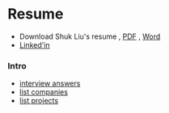 # Resume

- Download Shuk Liu's resume , [PDF](https://github.com/BizShuk/bizshuk.github.io/raw/master/resume/export/Resume-ShukLiu.pdf) , [Word](https://github.com/BizShuk/bizshuk.github.io/raw/master/resume/export/Resume-ShukLiu.docx)
- [Linked'in](https://tw.linkedin.com/in/liu-shuk-593093a0)

### Intro
- [interview answers](interview_answer.md)
- [list companies](list_companys.md)
- [list projects](list_projects.md)


